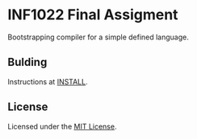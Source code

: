 # INF1022 Final Assigment
Bootstrapping compiler for a simple defined language.

## Bulding
Instructions at [INSTALL](/INSTALL.md).

## License
Licensed under the [MIT License](/COPYING).

